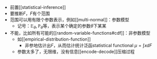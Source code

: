 - 前置[[statistical-inference]]
- 要推断$F$，$F$有个范围
- 范围可以用有限个参数表示，例如[[multi-normal]]：参数模型
  - 记号：$\mathbb E_\theta, \mathbb P_\theta$等，表示某个确定的参数$\theta$下某某
- 不能，比如所有可能的[[random-variable-functions#cdf]]：非参数模型
  - 如[[empirical-distribution-function]]
    - 非参地估计出$F$，从而估计统计泛函statistical functional $\mu = \int xdF$
  - 参数太多了，无限维，没有信息[[encode-decode]]压缩过程